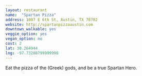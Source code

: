 ```yaml
---
layout: restaurant
name:  "Spartan Pizza"
address: 1007 E 6th St, Austin, TX 78702
website: http://spartanpizzaaustin.com
downtown_walkable: yes
veggie_option: yes
vegan_option: no
cost: 2
lat: 30.264944
lng: -97.73208799999998
---
```


Eat the pizza of the (Greek) gods, and be a true Spartan Hero.
